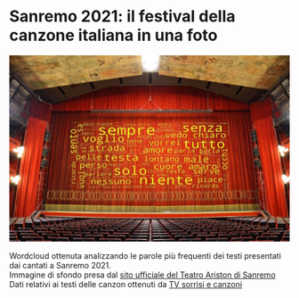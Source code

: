 # Sanremo 2021: il festival della canzone italiana in una foto
<p align="center">
  <img src="https://github.com/sigeek/sanremo-2021/blob/main/images/wordCloudwithBackground.jpg" >
</p>
  
Wordcloud ottenuta analizzando le parole più frequenti dei testi presentati dai cantati a Sanremo 2021. \
Immagine di sfondo presa dal [sito ufficiale del Teatro Ariston di Sanremo](https://aristonsanremo.com/home2/) \
Dati relativi ai testi delle canzon ottenuti da [TV sorrisi e canzoni](https://www.sorrisi.com)
